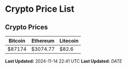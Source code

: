 # Crypto Price List

## Crypto Prices
| Bitcoin | Ethereum | Litecoin |
| ------- | -------- | -------- |
| $87174 | $3074.77 | $82.6 |
**Last Updated:** 2024-11-14 22:41 UTC
**Last Updated:** $DATE$
